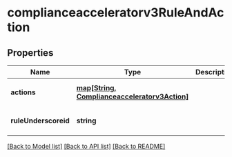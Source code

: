 # complianceacceleratorv3RuleAndAction

## Properties
Name | Type | Description | Notes
------------ | ------------- | ------------- | -------------
**actions** | [**map[String, Complianceacceleratorv3Action]**](Complianceacceleratorv3Action.md) |  | [optional] [default to null]
**ruleUnderscoreid** | **string** |  | [optional] [default to null]

[[Back to Model list]](../README.md#documentation-for-models) [[Back to API list]](../README.md#documentation-for-api-endpoints) [[Back to README]](../README.md)



